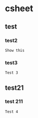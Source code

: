 # csheet

## test

### test2

````
Show this
````

### test3

````
Test 3
````

## test21

### test 211

````
Test 4
````